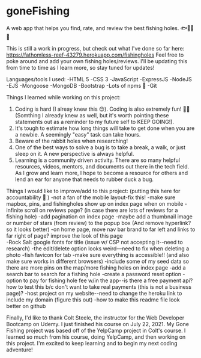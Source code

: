 # goneFishing
A web app that helps you find, rate, and review the best fishing holes. 🐟🐠🐡🎣


This is still a work in progress, but check out what I've done so far here: https://fathomless-reef-43279.herokuapp.com/fishingholes
Feel free to poke around and add your own fishing holes/reviews. I'll be updating this from time to time as I learn more, so stay tuned for updates! 


Languages/tools I used: 
-HTML 5
-CSS 3 
-JavaScript 
-ExpressJS
-NodeJS
-EJS 
-Mongoose
-MongoDB
-Bootstrap 
-Lots of npms 🙌
-Git


Things I learned while working on this project: 
1. Coding is hard (I alreay knew this 😊). Coding is also extremely fun! 🎉🤓 (Somthing I already knew as well, but it's worth pointing these statements out as a reminder to my future self to KEEP GOING!). 
2. It's tough to estimate how long things will take to get done when you are a newbie. A seemingly "easy" task can take hours. 
3. Beware of the rabbit holes when researching!  
4. One of the best ways to solve a bug is to take a break, a walk, or just sleep on it. A new perspective is always helpful. 
5. Learning is a community driven activity. There are so many helpful resources, videos, mentors, and documents out there in the tech field. As I grow and learn more, I hope to become a resource for others and lend an ear for anyone that needs to rubber duck a bug. 


Things I would like to improve/add to this project: (putting this here for accountability 💪 ) 
-not a fan of the mobile layout-fix this! 
-make sure mapbox, pins, and fishingholes show up on index page when on mobile 
-infinite scroll on reviews page? (in case there are lots of reviews for a fishing hole) 
-add pagination on index page
-maybe add a thumbnail image or number of stars (from review) to the popup box (And remove hyperlink? so it looks better) 
-on home page, move nav bar brand to far left and links to far right of page? improve the look of this page  
-Rock Salt google fonts for title (issue w/ CSP not accepting it--need to research) 
-the edit/delete option looks weird—need to fix when deleting a photo 
-fish favicon for tab 
-make sure everything is accessible!! (and also make sure works in different browsers) 
-include some of my seed data so there are more pins on the map/more fishing holes on index page
-add a search bar to search for a fishing hole 
-create a password reset option 
-option to pay for fishing hole fee w/in the app--is there a free payment api? how to test this b/c don't want to take real payments (this is not a business page)?  -host project on my website--need to change the heroku link to include my domain (figure this out) 
-how to make this readme file look better on github


Finally, I'd like to thank Colt Steele, the instructor for the Web Developer Bootcamp on Udemy. I just finished his course on July 22, 2021. My Gone Fishing project was based off of the YelpCamp project in Colt's course. I learned so much from his course, doing YelpCamp, and then working on this project. I'm excited to keep learning and to begin my next coding adventure! 
